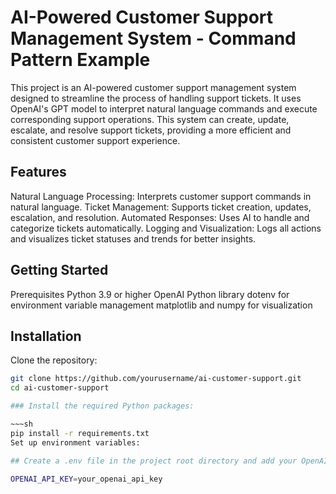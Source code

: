 # AI-Powered Customer Support Management System - Command Pattern Example
This project is an AI-powered customer support management system designed to streamline the process of handling support tickets. It uses OpenAI's GPT model to interpret natural language commands and execute corresponding support operations. This system can create, update, escalate, and resolve support tickets, providing a more efficient and consistent customer support experience.

## Features
Natural Language Processing: Interprets customer support commands in natural language.
Ticket Management: Supports ticket creation, updates, escalation, and resolution.
Automated Responses: Uses AI to handle and categorize tickets automatically.
Logging and Visualization: Logs all actions and visualizes ticket statuses and trends for better insights.

## Getting Started
Prerequisites
Python 3.9 or higher
OpenAI Python library
dotenv for environment variable management
matplotlib and numpy for visualization

## Installation
Clone the repository:

~~~sh
git clone https://github.com/yourusername/ai-customer-support.git
cd ai-customer-support

### Install the required Python packages:

~~~sh
pip install -r requirements.txt
Set up environment variables:

## Create a .env file in the project root directory and add your OpenAI API key:

OPENAI_API_KEY=your_openai_api_key
